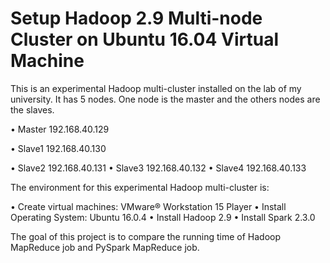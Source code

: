 # Setup Hadoop 2.9 Multi-node Cluster on Ubuntu 16.04 Virtual Machine 

This is an experimental Hadoop multi-cluster installed on the lab of my university.
It has 5 nodes. One node is the master and the others nodes are the slaves. 

•	Master	192.168.40.129

•	Slave1	192.168.40.130

•	Slave2	192.168.40.131
•	Slave3	192.168.40.132
•	Slave4	192.168.40.133

The environment for this experimental Hadoop multi-cluster is:

• Create virtual machines: VMware® Workstation 15 Player 
• Install Operating System: Ubuntu 16.0.4
• Install Hadoop 2.9
• Install Spark 2.3.0

The goal of this project is to compare the running time of Hadoop MapReduce job and PySpark MapReduce job.

